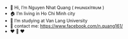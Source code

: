 -  :wave: Hi, I’m Nguyen Nhat Quang ( ᴘʜuɴɢxiᴛʀᴜᴍ )
-  :house: I’m living in Ho Chi Minh city
-  :school: I’m studying at Van Lang University
-  :star2: contact me: https://www.facebook.com/n.quang161/
-  ❤️ :turtle: ❤️
